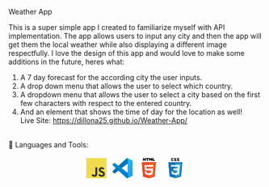 Weather App

This is a super simple app I created to familiarize myself with API implementation. The app allows users to input any city and then the app will get them the local weather while also displaying a different image respectfully. I love the design of this app and would love to make some additions in the future, heres what:
<br />

1.  A 7 day forecast for the according city the user inputs.
2.  A drop down menu that allows the user to select which country.
3.  A dropdown menu that allows the user to select a city based on the first few characters with respect to the entered country.
4.  And an element that shows the time of day for the location as well!
    <br />
    Live Site: https://dillona25.github.io/Weather-App/

 <br /> 
 🧰 Languages and Tools:
  <p align="center">
  <img src="https://raw.githubusercontent.com/github/explore/80688e429a7d4ef2fca1e82350fe8e3517d3494d/topics/javascript/javascript.png" alt="Javascript" height="40" style="vertical-align:top; margin:4px">
    <img src="https://raw.githubusercontent.com/github/explore/80688e429a7d4ef2fca1e82350fe8e3517d3494d/topics/visual-studio-code/visual-studio-code.png" alt="VS Code" height="40" style="vertical-align:top; margin:4px">
     <img src="https://raw.githubusercontent.com/github/explore/80688e429a7d4ef2fca1e82350fe8e3517d3494d/topics/html/html.png" alt="VS Code" height="40" style="vertical-align:top; margin:4px">
    <img src="https://raw.githubusercontent.com/github/explore/80688e429a7d4ef2fca1e82350fe8e3517d3494d/topics/css/css.png" alt="VS Code" height="40" style="vertical-align:top; margin:4px">
  </p>
